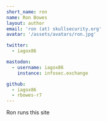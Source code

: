 ```yaml
---
short_name: ron
name: Ron Bowes
layout: author
email: 'ron (at) skullsecurity.org'
avatar: '/assets/avatars/ron.jpg'

twitter: 
  - iagox86

mastodon: 
  - username: iagox86
    instance: infosec.exchange

github:
  - iagox86
  - rbowes-r7
---
```


Ron runs this site
